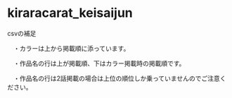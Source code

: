 # kiraracarat_keisaijun
csvの補足

　・カラーは上から掲載順に添っています。　
 
　・作品名の行は上が掲載順、下はカラー掲載時の掲載順です。
 
　・作品名の行は2話掲載の場合は上位の順位しか乗っていませんのでご注意ください。　
